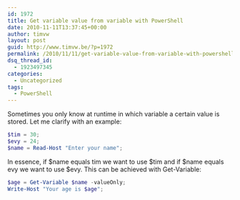```yaml
---
id: 1972
title: Get variable value from variable with PowerShell
date: 2010-11-11T13:37:45+00:00
author: timvw
layout: post
guid: http://www.timvw.be/?p=1972
permalink: /2010/11/11/get-variable-value-from-variable-with-powershell/
dsq_thread_id:
  - 1923497345
categories:
  - Uncategorized
tags:
  - PowerShell
---
```

Sometimes you only know at runtime in which variable a certain value is stored. Let me clarify with an example:

```powershell
$tim = 30;
$evy = 24;
$name = Read-Host "Enter your name";
```

In essence, if $name equals tim we want to use $tim and if $name equals evy we want to use $evy. This can be achieved with Get-Variable:

```powershell
$age = Get-Variable $name -valueOnly;
Write-Host "Your age is $age";
```
